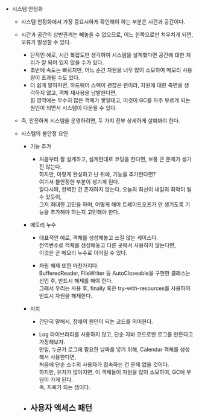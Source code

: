 - 시스템 안정화
  - 시스템 안정화에서 가장 중요시하게 확인해야 하는 부분은 시간과 공간이다.
  - 시간과 공간의 상반관계는 빼놓을 수 없으므로, 어느 한쪽으로만 치우치게 되면, 오류가 발생할 수 있다.
    - 단적인 예로, 시간 복잡도만 생각하여 시스템을 설계했다면 공간에 대한 처리가 잘 되어 있지 않을 수가 있다.
    - 초반에 속도는 빠르지만, 어느 순간 자원을 너무 많이 소모하여 메모리 사용량이 초과될 수도 있다.
    - 더 쉽게 말하자면, 하드웨어 스펙이 괜찮은 편이라, 자원에 대한 측면을 생각하지 않고, 객체 재사용을 남발한다면,<br>
      힙 영역에는 무수히 많은 객체가 쌓일테고, 이것이 GC를 자주 부르게 되는 원인이 되면서 시스템이 다운될 수 있다.
      
  - 즉, 안전하게 시스템을 운영하려면, 두 가지 전부 상세하게 살펴봐야 한다.
  
  - 시스템의 불안정 요인
    - 기능 추가
      - 처음부터 잘 설계하고, 설계한대로 코딩을 한다면, 보통 큰 문제가 생기진 않는다.<br>
        하지만, 이렇게 완성하고 난 뒤에, 기능을 추가한다면?<br>
        여기서 불안정한 부분이 생기게 된다.<br>
        알다시피, 완벽한 건 존재하지 않는다. 오늘의 최선이 내일의 최악이 될 수 있듯이,<br>
        그저 최대한 고민을 하며, 어떻게 해야 트레이드오프가 안 생기도록 기능을 추가해야 하는지 고민해야 한다.
      
    - 메모리 누수
      - 대표적인 예로, 객체를 생성해놓고 쓰질 않는 케이스다.<br>
        전역변수로 객체를 생성해놓고 다른 곳에서 사용하지 않는다면,<br>
        이것은 곧 메모리 누수로 이어질 수 있다.
        
      - 자원 해제 또한 마찬가지다.<br>
        BufferedReader, FileWriter 등 AutoCloseable을 구현한 클래스는 선언 후, 반드시 해제를 해야 한다.<br>
        그래서 우리는 사용 후, finally 혹은 try-with-resources를 사용하여 반드시 자원을 해제한다.
     
    - 지뢰
      - 간단히 말해서, 장애의 원인이 되는 코드를 의미한다.
      
      - Log 라이브러리를 사용하지 않고, 단순 자바 코드로만 로그를 만든다고 가정해보자.<br>
        만일, 누군가 로그에 필요한 날짜를 넣기 위해, Calendar 객체를 생성해서 사용한다면,<br>
        처음에 단순 소수의 사용자가 접속하는 건 문제 없을 것이다.<br>
        하지만, 유저가 많아지면, 이 객체들이 자원을 많이 소모하여, GC에 부담이 가게 된다.<br>
        즉, 지뢰가 되는 셈이다.
        
    - 사용자 액세스 패턴
      - 
      
      
